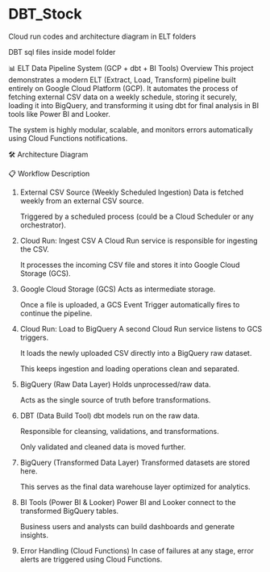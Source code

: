 # DBT_Stock

Cloud run codes and architecture diagram in ELT folders 

DBT sql files inside model folder

📊 ELT Data Pipeline System (GCP + dbt + BI Tools)
Overview
This project demonstrates a modern ELT (Extract, Load, Transform) pipeline built entirely on Google Cloud Platform (GCP).
It automates the process of fetching external CSV data on a weekly schedule, storing it securely, loading it into BigQuery, and transforming it using dbt for final analysis in BI tools like Power BI and Looker.

The system is highly modular, scalable, and monitors errors automatically using Cloud Functions notifications.

🛠️ Architecture Diagram

📋 Workflow Description
1. External CSV Source (Weekly Scheduled Ingestion)
    Data is fetched weekly from an external CSV source.

    Triggered by a scheduled process (could be a Cloud Scheduler or any orchestrator).

2. Cloud Run: Ingest CSV
   A Cloud Run service is responsible for ingesting the CSV.

   It processes the incoming CSV file and stores it into Google Cloud Storage (GCS).

3. Google Cloud Storage (GCS)
    Acts as intermediate storage.

    Once a file is uploaded, a GCS Event Trigger automatically fires to continue the pipeline.

4. Cloud Run: Load to BigQuery
    A second Cloud Run service listens to GCS triggers.

    It loads the newly uploaded CSV directly into a BigQuery raw dataset.

    This keeps ingestion and loading operations clean and separated.

5. BigQuery (Raw Data Layer)
    Holds unprocessed/raw data.

    Acts as the single source of truth before transformations.

6. DBT (Data Build Tool)
    dbt models run on the raw data.

    Responsible for cleansing, validations, and transformations.

    Only validated and cleaned data is moved further.

7. BigQuery (Transformed Data Layer)
    Transformed datasets are stored here.

    This serves as the final data warehouse layer optimized for analytics.

8. BI Tools (Power BI & Looker)
    Power BI and Looker connect to the transformed BigQuery tables.

    Business users and analysts can build dashboards and generate insights.

9. Error Handling (Cloud Functions)
    In case of failures at any stage, error alerts are triggered using Cloud Functions.
